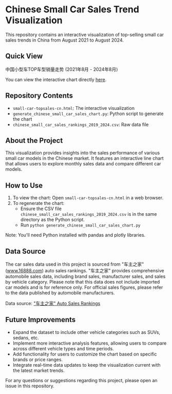 # Chinese Small Car Sales Trend Visualization

This repository contains an interactive visualization of top-selling small car sales trends in China from August 2021 to August 2024.

## Quick View
中国小型车TOP车型销量走势 (2021年8月 - 2024年8月)

You can view the interactive chart directly [here](https://lazyracket.github.io/car-sales-chart/small-car-topsales-cn.html).

## Repository Contents
- `small-car-topsales-cn.html`: The interactive visualization
- `generate_chinese_small_car_sales_chart.py`: Python script to generate the chart
- `chinese_small_car_sales_rankings_2019_2024.csv`: Raw data file

## About the Project
This visualization provides insights into the sales performance of various small car models in the Chinese market. It features an interactive line chart that allows users to explore monthly sales data and compare different car models.

## How to Use
1. To view the chart: Open `small-car-topsales-cn.html` in a web browser.
2. To regenerate the chart:
   - Ensure the CSV file `chinese_small_car_sales_rankings_2019_2024.csv` is in the same directory as the Python script.
   - Run `python generate_chinese_small_car_sales_chart.py`

Note: You'll need Python installed with pandas and plotly libraries.

## Data Source
The car sales data used in this project is sourced from "车主之家" (www.16888.com) auto sales rankings. "车主之家" provides comprehensive automobile sales data, including brand sales, manufacturer sales, and sales by vehicle category. Please note that this data does not include imported car models and is for reference only. For official sales figures, please refer to the data published by automobile manufacturers.

Data source: ["车主之家" Auto Sales Rankings](https://xl.16888.com/)

## Future Improvements
- Expand the dataset to include other vehicle categories such as SUVs, sedans, etc.
- Implement more interactive analysis features, allowing users to compare across different vehicle types and time periods.
- Add functionality for users to customize the chart based on specific brands or price ranges.
- Integrate real-time data updates to keep the visualization current with the latest market trends.

For any questions or suggestions regarding this project, please open an issue in this repository.
